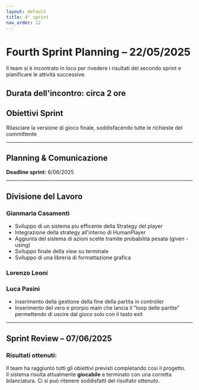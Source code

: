 ```yaml
---
layout: default
title: 4° sprint
nav_order: 12
---
```


# Fourth Sprint Planning – 22/05/2025

Il team si è incontrato in loco per rivedere i risultati del secondo sprint e pianificare le attività successive.  

**Durata dell'incontro:** circa 2 ore
---

## Obiettivi Sprint

Rilasciare la versione di gioco finale, soddisfacendo tutte le richieste del committente


---

## Planning & Comunicazione


**Deadline sprint:** 6/06/2025

---

## Divisione del Lavoro


### Gianmaria Casamenti
- Sviluppo di un sistema piu efficente della Strategy del player
- Integrazione della strategy all'interno di HumanPlayer 
- Aggiunta del sistema di azioni scelte tramite probabilità pesata (given - using)
- Sviluppo finale della view su terminale
- Sviluppo di una libreria di formattazione grafica

### Lorenzo Leoni


### Luca Pasini
- inserimento della gestione della fine della partita in controller
- Inserimento del vero e prorpio main che lancia il "loop delle partite" permettendo di uscire dal gioco solo con il tasto exit

---

## Sprint Review – 07/06/2025

### Risultati ottenuti:
Il team ha raggiunto tutti gli obiettivi previsti completando cosi il progetto.  
Il sistema risulta attualmente **giocabile** e terminato con una corretta bilanciatura.
Ci si può ritenere soddisfatti del risultato ottenuto.


